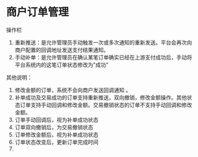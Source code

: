 # 商户订单管理 

操作栏
1. 重新推送：是允许管理员手动触发一次或多次通知的重新发送。平台会再次向商户配置的回调地址发送支付结果通知。
2. 手动补单：是允许管理员在确认某笔订单确实已经在上游支付成功后，手动将平台系统内的这笔订单状态修改为"成功"

其他说明：
1. 修改金额的订单，系统不会向商户发送回调通知 。
2. 补单成功及交易成功的订单支持重新推送，双向撤销，修改金额操作。其他状态订单支持手动回调和修改金额。交易撤销状态的订单不支持手动回调和修改金额。
3. 订单手动回调后，视为补单成功状态
4. 订单双向撤销后，为交易撤销状态
5. 订单修改金额后，视为补单成功状态
6. 订单状态改变后，更新订单完成时间
7. 
